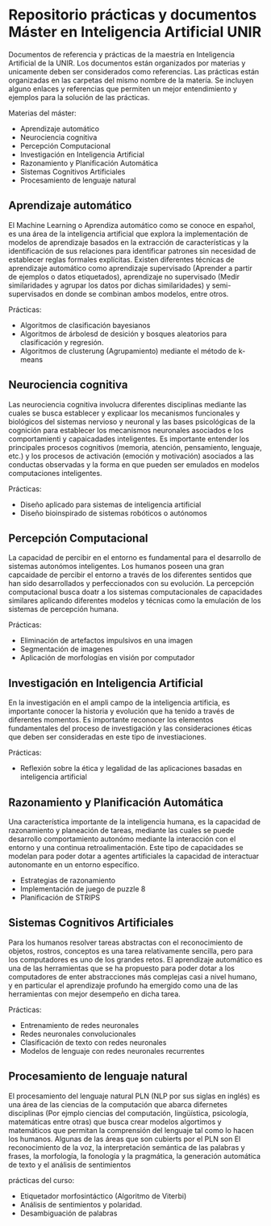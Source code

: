 # Repositorio prácticas y documentos Máster en Inteligencia Artificial UNIR

Documentos de referencia y prácticas de la maestría en Inteligencia Artificial de la UNIR. Los documentos están organizados por materias y unicamente deben ser considerados como referencias. Las prácticas están organizadas en las carpetas del mismo nombre de la matería. Se incluyen alguno enlaces y referencias que permiten un mejor entendimiento y ejemplos para la solución de las prácticas.

Materias del máster:

- Aprendizaje automático
- Neurociencia cognitiva
- Percepción Computacional
- Investigación en Inteligencia Artificial
- Razonamiento y Planificación Automática
- Sistemas Cognitivos Artificiales
- Procesamiento de lenguaje natural

## Aprendizaje automático

El Machine Learning o Aprendiza automático como se conoce en español, es una área de la inteligencia artificial que explora la implementación de modelos de aprendizaje basados en la extracción de características y la identificación de sus relaciones para identificar patrones sin necesidad de establecer reglas formales explícitas. Existen diferentes técnicas de aprendizaje automático como aprendizaje supervisado (Aprender a partir de ejemplos o datos etiquetados), aprendizaje no supervisado (Medir similaridades y agrupar los datos por dichas similaridades) y semi-supervisados en donde se combinan ambos modelos, entre otros.

Prácticas:

- Algoritmos de clasificación bayesianos
- Algoritmos de árbolesd de desición y bosques aleatorios para clasificación y regresión.
- Algoritmos de clusterung (Agrupamiento) mediante el método de k-means


## Neurociencia cognitiva

Las neurociencia cognitiva involucra diferentes disciplinas mediante las cuales se busca establecer y explicaar los mecanismos funcionales y biológicos del sistemas nervioso y neuronal y las bases psicológicas de la cognición para establecer los mecanismos neuronales asociados e los comportamienti y capaicadades inteligentes. Es importante entender los principales procesos cognitivos (memoria, atención, pensamiento, lenguaje, etc.) y los procesos de activación (emoción y motivación) asociados a las conductas observadas y la forma en que pueden ser emulados en modelos computaciones inteligentes.

Prácticas:

- Diseño aplicado para sistemas de inteligencia artificial
- Diseño bioinspirado de sistemas robóticos o autónomos

## Percepción Computacional

La capacidad de percibir en el entorno es fundamental para el desarrollo de sistemas autonómos inteligentes. Los humanos poseen una gran capcaidade de percibir el entorno a través de los diferentes sentidos que han sido desarrollados y perfeccionados con su evolución. La percepción computacional busca doatr a los sistemas computacionales de capacidades similares aplicando diferentes modelos y técnicas como la emulación de los sistemas de percepción humana.

Prácticas:

- Eliminación de artefactos impulsivos en una imagen
- Segmentación de imagenes
- Aplicación de morfologías en visión por computador
 
## Investigación en Inteligencia Artificial

En la investigación en el ampli campo de la inteligencia artificia, es importante conocer la historia y evolución que ha tenido a través de diferentes momentos. Es importante reconocer los elementos fundamentales del proceso de investigación y las consideraciones éticas que deben ser consideradas en este tipo de investiaciones. 

Prácticas:

- Reflexión sobre la ética y legalidad de las aplicaciones basadas en inteligencia artificial

## Razonamiento y Planificación Automática

Una característica importante de la inteligencia humana, es la capacidad de razonamiento y planeación de tareas, mediante las cuales se puede desarrollo comportamiento autonómo mediante la interacción con el entorno y una continua retroalimentación. Este tipo de capacidades se modelan para poder dotar a agentes artificiales la capacidad de interactuar autonomante en un entorno específico. 

- Estrategias de razonamiento
- Implementación de juego de puzzle 8
- Planificación de STRIPS


## Sistemas Cognitivos Artificiales

Para los humanos resolver tareas abstractas con el reconocimiento de objetos, rostros, conceptos es una tarea relativamente sencilla, pero para los computadores es uno de los grandes retos. El aprendizaje automático es una de las herramientas que se ha propuesto para poder dotar a los computadores de enter abstracciones más complejas casi a nivel humano, y en particular el aprendizaje profundo  ha emergido como una de las herramientas con mejor desempeño en dicha tarea.

Prácticas:

 - Entrenamiento de redes neuronales
 - Redes neuronales convolucionales
 - Clasificación de texto con redes neuronales
 - Modelos de lenguaje con redes neuronales recurrentes

## Procesamiento de lenguaje natural

El procesamiento del lenguaje natural PLN (NLP por sus siglas en inglés) es una área de las ciencias de la computación que abarca difernetes disciplinas (Por ejmplo ciencias del computación, lingüística, psicología, matemáticas entre otras) que busca crear modelos algortimos y matemáticos que permitan la comprensión del lenguaje tal como lo hacen los humanos. Algunas de las áreas que son cubierts por el PLN son El reconocimiento de la voz, la interpretación semántica de las palabras y frases, la morfología, la fonología y la pragmática, la generación automática de texto y el análisis de sentimientos

prácticas del curso:

- Etiquetador morfosintáctico (Algoritmo de Viterbi)
- Análisis de sentimientos y polaridad.
- Desambiguación de palabras


